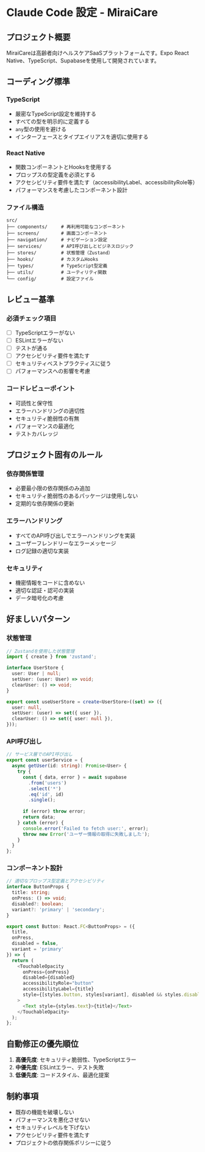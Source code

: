 # Claude Code 設定 - MiraiCare

## プロジェクト概要
MiraiCareは高齢者向けヘルスケアSaaSプラットフォームです。Expo React Native、TypeScript、Supabaseを使用して開発されています。

## コーディング標準

### TypeScript
- 厳密なTypeScript設定を維持する
- すべての型を明示的に定義する
- `any`型の使用を避ける
- インターフェースとタイプエイリアスを適切に使用する

### React Native
- 関数コンポーネントとHooksを使用する
- プロップスの型定義を必須とする
- アクセシビリティ要件を満たす（accessibilityLabel、accessibilityRole等）
- パフォーマンスを考慮したコンポーネント設計

### ファイル構造
```
src/
├── components/     # 再利用可能なコンポーネント
├── screens/        # 画面コンポーネント
├── navigation/     # ナビゲーション設定
├── services/       # API呼び出しとビジネスロジック
├── stores/         # 状態管理（Zustand）
├── hooks/          # カスタムHooks
├── types/          # TypeScript型定義
├── utils/          # ユーティリティ関数
└── config/         # 設定ファイル
```

## レビュー基準

### 必須チェック項目
- [ ] TypeScriptエラーがない
- [ ] ESLintエラーがない
- [ ] テストが通る
- [ ] アクセシビリティ要件を満たす
- [ ] セキュリティベストプラクティスに従う
- [ ] パフォーマンスへの影響を考慮

### コードレビューポイント
- 可読性と保守性
- エラーハンドリングの適切性
- セキュリティ脆弱性の有無
- パフォーマンスの最適化
- テストカバレッジ

## プロジェクト固有のルール

### 依存関係管理
- 必要最小限の依存関係のみ追加
- セキュリティ脆弱性のあるパッケージは使用しない
- 定期的な依存関係の更新

### エラーハンドリング
- すべてのAPI呼び出しでエラーハンドリングを実装
- ユーザーフレンドリーなエラーメッセージ
- ログ記録の適切な実装

### セキュリティ
- 機密情報をコードに含めない
- 適切な認証・認可の実装
- データ暗号化の考慮

## 好ましいパターン

### 状態管理
```typescript
// Zustandを使用した状態管理
import { create } from 'zustand';

interface UserStore {
  user: User | null;
  setUser: (user: User) => void;
  clearUser: () => void;
}

export const useUserStore = create<UserStore>((set) => ({
  user: null,
  setUser: (user) => set({ user }),
  clearUser: () => set({ user: null }),
}));
```

### API呼び出し
```typescript
// サービス層でのAPI呼び出し
export const userService = {
  async getUser(id: string): Promise<User> {
    try {
      const { data, error } = await supabase
        .from('users')
        .select('*')
        .eq('id', id)
        .single();
      
      if (error) throw error;
      return data;
    } catch (error) {
      console.error('Failed to fetch user:', error);
      throw new Error('ユーザー情報の取得に失敗しました');
    }
  }
};
```

### コンポーネント設計
```typescript
// 適切なプロップス型定義とアクセシビリティ
interface ButtonProps {
  title: string;
  onPress: () => void;
  disabled?: boolean;
  variant?: 'primary' | 'secondary';
}

export const Button: React.FC<ButtonProps> = ({
  title,
  onPress,
  disabled = false,
  variant = 'primary'
}) => {
  return (
    <TouchableOpacity
      onPress={onPress}
      disabled={disabled}
      accessibilityRole="button"
      accessibilityLabel={title}
      style={[styles.button, styles[variant], disabled && styles.disabled]}
    >
      <Text style={styles.text}>{title}</Text>
    </TouchableOpacity>
  );
};
```

## 自動修正の優先順位

1. **高優先度**: セキュリティ脆弱性、TypeScriptエラー
2. **中優先度**: ESLintエラー、テスト失敗
3. **低優先度**: コードスタイル、最適化提案

## 制約事項

- 既存の機能を破壊しない
- パフォーマンスを悪化させない
- セキュリティレベルを下げない
- アクセシビリティ要件を満たす
- プロジェクトの依存関係ポリシーに従う
